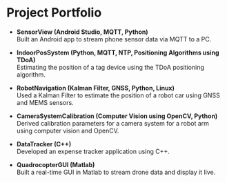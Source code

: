 # Project Portfolio

- **SensorView (Android Studio, MQTT, Python)**  
  Built an Android app to stream phone sensor data via MQTT to a PC.

- **IndoorPosSystem (Python, MQTT, NTP, Positioning Algorithms using TDoA)**  
  Estimating the position of a tag device using the TDoA positioning algorithm.

- **RobotNavigation (Kalman Filter, GNSS, Python, Linux)**  
  Used a Kalman Filter to estimate the position of a robot car using GNSS and MEMS sensors.

- **CameraSystemCalibration (Computer Vision using OpenCV, Python)**  
  Derived calibration parameters for a camera system for a robot arm using computer vision and OpenCV.

- **DataTracker (C++)**  
  Developed an expense tracker application using C++.

- **QuadrocopterGUI (Matlab)**  
  Built a real-time GUI in Matlab to stream drone data and display it live.

